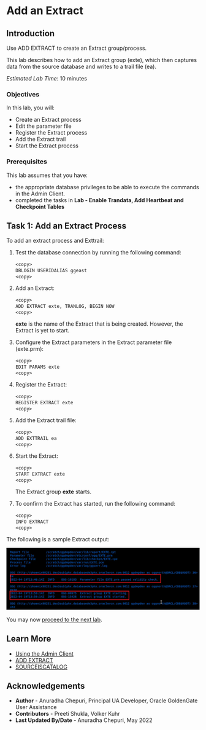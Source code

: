 # Add an Extract

## Introduction
Use ADD EXTRACT to create an Extract group/process.

This lab describes how to add an Extract group (exte), which then captures data from the source database and writes to a trail file (ea).

*Estimated Lab Time*: 10 minutes

### Objectives
In this lab, you will:
* Create an Extract process
* Edit the parameter file
* Register the Extract process
* Add the Extract trail
* Start the Extract process

### Prerequisites
This lab assumes that you have:
- the appropriate database privileges to be able to execute the commands in the Admin Client.
- completed the tasks in **Lab - Enable Trandata, Add Heartbeat and Checkpoint Tables**

## Task 1: Add an Extract Process

To add an extract process and Exttrail:

1. Test the database connection by running the following command:


    ```
    <copy>
    DBLOGIN USERIDALIAS ggeast
    <copy>

    ```

2. Add an Extract:

    ```
    <copy>
    ADD EXTRACT exte, TRANLOG, BEGIN NOW
    <copy>

    ```
    **exte** is the name of the Extract that is being created. However, the Extract is yet to start.
3. Configure the Extract parameters in the Extract parameter file (exte.prm):

    ```
    <copy>
    EDIT PARAMS exte
    <copy>
    ```
4. Register the Extract:

    ```
    <copy>
    REGISTER EXTRACT exte
    <copy>
    ```

5.  Add the Extract trail file:

    ```
    <copy>
    ADD EXTTRAIL ea
    <copy>
    ```

6. Start the Extract:

    ```
    <copy>
    START EXTRACT exte
    <copy>

    ```
    The Extract group **exte** starts.

7. To confirm the Extract has started, run the following command:

    ```
    <copy>
    INFO EXTRACT
    <copy>

    ```

The following is a sample Extract output:

  ![](./images/Extract-Output.png " ")  


You may now [proceed to the next lab](#next).

## Learn More
* [Using the Admin Client](https://docs.oracle.com/en/middleware/goldengate/core/21.1/admin/getting-started-oracle-goldengate-process-interfaces.html#GUID-84B33389-0594-4449-BF1A-A496FB1EDB29)
* [ADD EXTRACT](https://docs.oracle.com/en/middleware/goldengate/core/21.3/gclir/add-extract.html#GUID-D9611110-A8D6-4118-837E-BF1900262666)
* [SOURCEISCATALOG](https://docs.oracle.com/en/middleware/goldengate/core/21.3/reference/sourcecatalog.html#GUID-C2D88643-6839-432D-A7E4-63B874859566)

## Acknowledgements
* **Author** - Anuradha Chepuri, Principal UA Developer, Oracle GoldenGate User Assistance
* **Contributors** -  Preeti Shukla, Volker Kuhr
* **Last Updated By/Date** - Anuradha Chepuri, May 2022

